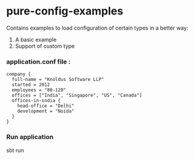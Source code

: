 # pure-config-examples
Contains examples to load configuration of certain types in a better way:
1. A basic example
2. Support of custom type

### application.conf file :
~~~
company {
  full-name = "Knoldus Software LLP"
  started = 2012
  employees = "80-120"
  offices = ["India", "Singapore", "US", "Canada"]
  offices-in-india {
    head-office = "Delhi"
    development = "Noida"
  }
}
~~~

### Run application
sbt run

